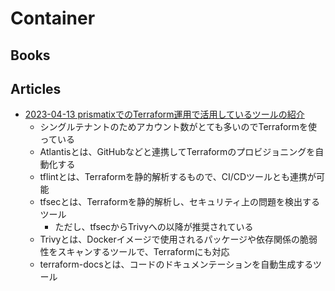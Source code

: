 # Container

## Books

## Articles

- [2023-04-13 prismatixでのTerraform運用で活用しているツールの紹介](https://dev.classmethod.jp/articles/developersio-day-one-terraform-and-related-tools-utilized-by-prismatix/)
  - シングルテナントのためアカウント数がとても多いのでTerraformを使っている
  - Atlantisとは、GitHubなどと連携してTerraformのプロビジョニングを自動化する
  - tflintとは、Terraformを静的解析するもので、CI/CDツールとも連携が可能
  - tfsecとは、Terraformを静的解析し、セキュリティ上の問題を検出するツール
    - ただし、tfsecからTrivyへの以降が推奨されている
  - Trivyとは、Dockerイメージで使用されるパッケージや依存関係の脆弱性をスキャンするツールで、Terraformにも対応
  - terraform-docsとは、コードのドキュメンテーションを自動生成するツール
